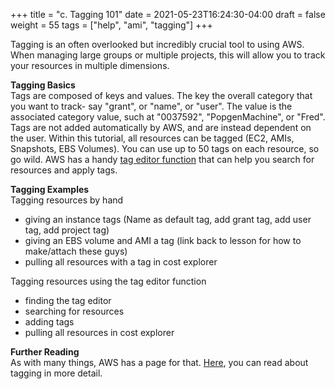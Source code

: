 +++
title = "c. Tagging 101"
date = 2021-05-23T16:24:30-04:00
draft = false
weight = 55 
tags = ["help", "ami", "tagging"]
+++

Tagging is an often overlooked but incredibly crucial tool to using AWS. When managing large groups or multiple projects, this will allow you to track your resources in multiple dimensions.  

**Tagging Basics**  
Tags are composed of keys and values. The key the overall category that you want to track- say "grant", or "name", or "user". The value is the associated category value, such at "0037592", "PopgenMachine", or "Fred". Tags are not added automatically by AWS, and are instead dependent on the user. Within this tutorial, all resources can be tagged (EC2, AMIs, Snapshots, EBS Volumes). You can use up to 50 tags on each resource, so go wild. AWS has a handy [tag editor function](https://docs.aws.amazon.com/ARG/latest/userguide/tag-editor.html) that can help you search for resources and apply tags.  

**Tagging Examples**  
Tagging resources by hand  
- giving an instance tags (Name as default tag, add grant tag, add user tag, add project tag)  
- giving an EBS volume and AMI a tag (link back to lesson for how to make/attach these guys)  
- pulling all resources with a tag in cost explorer  

Tagging resources using the tag editor function  
- finding the tag editor  
- searching for resources  
- adding tags  
- pulling all resources in cost explorer  

**Further Reading**  
As with many things, AWS has a page for that. [Here](https://docs.aws.amazon.com/AWSEC2/latest/UserGuide/Using_Tags.html), you can read about tagging in more detail.  
